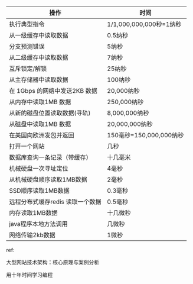 |操作 | 时间|
|--- | ---|
|执行典型指令 | 1/1,000,000,000秒=1纳秒 |
|从一级缓存中读取数据 | 0.5纳秒 |
|分支预测错误 | 5纳秒 |
|从二级缓存中读取数据 | 7纳秒 |
|互斥锁定/解锁 | 25纳秒 |
|从主存储器中读取数据 | 100纳秒 |
|在 1Gbps 的网络中发送2KB 数据 | 20,000纳秒 |
|从内存中读取1MB 数据 | 250,000纳秒 |
|从新的磁盘位置读取数据(寻轨) | 8,000,000纳秒 |
|从磁盘中读取1MB 数据 | 20,000,000纳秒 |
|在美国向欧洲发包并返回 | 150毫秒=150,000,000纳秒|
|打开一个网站 | 几秒|
|数据库查询一条记录（带缓存） | 十几毫米|
|机械硬盘一次寻址定位 | 4毫秒|
|从机械硬盘顺序读取1MB数据 |  2毫秒|
|SSD顺序读取1MB数据 | 0.3毫秒|
|远程分布式缓存redis 读取一个数据  | 0.5毫秒|
|内存读取1MB数据 | 	十几微秒|
|java程序本地方法调用 | 几微秒|
|网络传输2kb数据 | 1微秒|
 
 
 
 ref:
 
 大型网站技术架构：核心原理与案例分析
 
 用十年时间学习编程